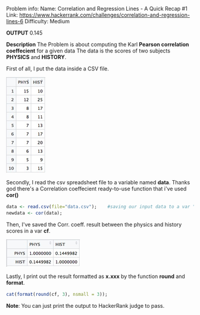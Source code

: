 Problem info:
Name: Correlation and Regression Lines - A Quick Recap #1
Link: https://www.hackerrank.com/challenges/correlation-and-regression-lines-6
Difficulty: Medium


**OUTPUT**
0.145



**Description**
The Problem is about computing the Karl **Pearson correlation coeffecient** for a given data The data is the scores of two subjects **PHYSICS** and **HISTORY**.

First of all, I put the data inside a CSV file.

![The data table](data.jpg)

Secondly, I read the csv spreadsheet file to a variable named **data**. Thanks god there's a Correlation coeffecient ready-to-use function that i've used **cor()**

```r
data <- read.csv(file="data.csv");    #saving our input data to a var "data"
newdata <- cor(data);
```

Then, I've saved the Corr. coeff. result between the physics and history scores in a var **cf**.

![The data table](newdata.jpg)

Lastly, I print out the result formatted as **x.xxx** by the function **round** and **format**.

```r
cat(format(round(cf, 3), nsmall = 3));
```


**Note**: You can just print the output to HackerRank judge to pass. 
